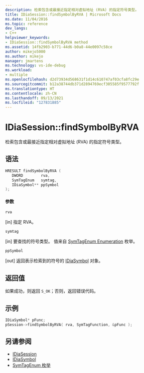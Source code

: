```yaml
---
description: 检索包含或最接近指定相对虚拟地址 (RVA) 的指定符号类型。
title: IDiaSession::findSymbolByRVA | Microsoft Docs
ms.date: 11/04/2016
ms.topic: reference
dev_langs:
- C++
helpviewer_keywords:
- IDiaSession::findSymbolByRVA method
ms.assetid: 14fb2903-b771-44d6-b0a8-44e0097c58ce
author: mikejo5000
ms.author: mikejo
manager: jmartens
ms.technology: vs-ide-debug
ms.workload:
- multiple
ms.openlocfilehash: d2d73934d568631f1d14c610747af03cfa8fc29e
ms.sourcegitcommit: b12a38744db371d2894769ecf305585f9577792f
ms.translationtype: HT
ms.contentlocale: zh-CN
ms.lasthandoff: 09/13/2021
ms.locfileid: "127831885"
---
```

# <a name="idiasessionfindsymbolbyrva"></a>IDiaSession::findSymbolByRVA
检索包含或最接近指定相对虚拟地址 (RVA) 的指定符号类型。

## <a name="syntax"></a>语法

```C++
HRESULT findSymbolByRVA ( 
   DWORD        rva,
   SymTagEnum   symtag,
   IDiaSymbol** ppSymbol
);
```

#### <a name="parameters"></a>参数
 `rva`

[in] 指定 RVA。

 `symtag`

[in] 要查找的符号类型。 值来自 [SymTagEnum Enumeration](../../debugger/debug-interface-access/symtagenum.md) 枚举。

 `ppSymbol`

[out] 返回表示检索到的符号的 [IDiaSymbol](../../debugger/debug-interface-access/idiasymbol.md) 对象。

## <a name="return-value"></a>返回值
 如果成功，则返回 `S_OK`；否则，返回错误代码。

## <a name="example"></a>示例

```C++
IDiaSymbol* pFunc;
pSession->findSymbolByRVA( rva, SymTagFunction, &pFunc );
```

## <a name="see-also"></a>另请参阅
- [IDiaSession](../../debugger/debug-interface-access/idiasession.md)
- [IDiaSymbol](../../debugger/debug-interface-access/idiasymbol.md)
- [SymTagEnum 枚举](../../debugger/debug-interface-access/symtagenum.md)
